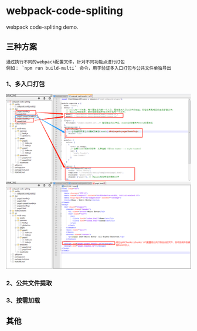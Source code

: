 # webpack-code-spliting

webpack code-spliting demo.

## 三种方案

```
通过执行不同的webpack配置文件，针对不同功能点进行打包
例如： `npm run build-multi` 命令，用于验证多入口打包与公共文件单独导出
```

### 1、多入口打包
![blockchain](https://github.com/Lucky-LYZ/webpack-code-spliting/blob/master/src/multi-entry/assets/img/webpack%E9%85%8D%E7%BD%AE%E6%96%87%E4%BB%B6%E4%B8%8E%E6%89%93%E5%8C%85%E7%94%9F%E6%88%90%E6%96%87%E4%BB%B6%E4%B9%8B%E9%97%B4%E7%9A%84%E5%85%B3%E7%B3%BB.png "webpack配置文件与打包生成文件之间的关系")
![blockchain](https://github.com/Lucky-LYZ/webpack-code-spliting/blob/master/src/multi-entry/assets/img/%E8%87%AA%E5%8A%A8%E5%BC%95%E5%85%A5%E5%85%AC%E5%85%B1%E6%89%93%E5%8C%85%E7%9A%84%E4%BB%A3%E7%A0%81.png "自动引入公共打包的代码")

### 2、公共文件提取

### 3、按需加载

## 其他
